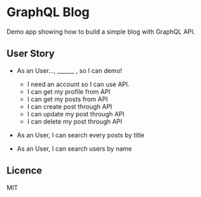 # GraphQL Blog

Demo app showing how to build a simple blog with GraphQL API.

## User Story

* As an User..., ______ , so I can demo!
  * I need an account so I can use API.
  * I can get my profile from API
  * I can get my posts from API
  * I can create post through API
  * I can update my post through API
  * I can delete my post through API

* As an User, I can search every posts by title
* As an User, I can search users by name

## Licence

MIT
